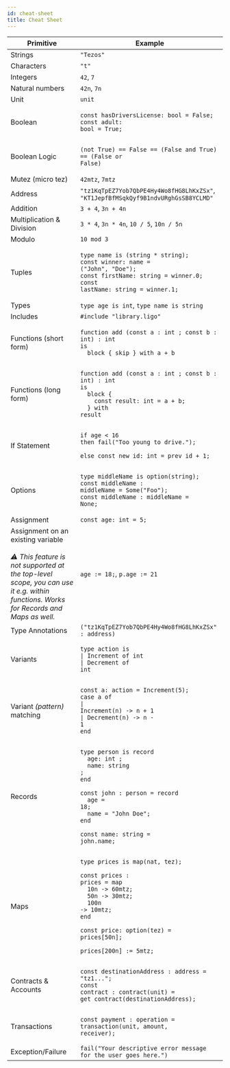 ```yaml
---
id: cheat-sheet
title: Cheat Sheet
---
```

<div class="cheatsheet">


<!--DOCUSAURUS_CODE_TABS-->
<!--PascaLIGO-->

|Primitive   	|Example|
|---	|---|
|Strings | `"Tezos"`|
|Characters | `"t"`|
|Integers | `42`, `7`|
|Natural numbers | `42n`, `7n`|
|Unit| `unit`|
|Boolean|<pre><code>const hasDriversLicense: bool = False;<br/>const adult: bool = True;</code></pre> |
|Boolean Logic|<pre><code>(not True) == False == (False and True) == (False or False)</code></pre>|
|Mutez (micro tez)| `42mtz`, `7mtz` |
|Address | `"tz1KqTpEZ7Yob7QbPE4Hy4Wo8fHG8LhKxZSx"`, `"KT1JepfBfMSqkQyf9B1ndvURghGsSB8YCLMD"`|
|Addition |`3 + 4`, `3n + 4n`|
|Multiplication & Division| `3 * 4`, `3n * 4n`, `10 / 5`, `10n / 5n`|
|Modulo| `10 mod 3`|
|Tuples| <pre><code>type name is (string * string);<br/>const winner: name = ("John", "Doe");<br/>const firstName: string = winner.0;<br/>const lastName: string = winner.1;</code></pre>|
|Types|`type age is int`, `type name is string`  |
|Includes|```#include "library.ligo"```|
|Functions (short form)|<pre><code>function add (const a : int ; const b : int) : int is<br/>&nbsp;&nbsp;block { skip } with a + b</code></pre>|
|Functions (long form)|<pre><code>function add (const a : int ; const b : int) : int is<br/>&nbsp;&nbsp;block { <br/>&nbsp;&nbsp;&nbsp;&nbsp;const result: int = a + b;<br/>&nbsp;&nbsp;} with result</code></pre>|
| If Statement | <pre><code>if age < 16 <br/>then fail("Too young to drive."); <br/>else const new_id: int = prev_id + 1;</code></pre>|  
|Options|<pre><code>type middleName is option(string);<br/>const middleName : middleName = Some("Foo");<br/>const middleName : middleName = None;</code></pre>|
|Assignment| ```const age: int = 5;```|
|Assignment on an existing variable <br/></br>*⚠️ This feature is not supported at the top-level scope, you can use it e.g. within functions. Works for Records and Maps as well.*| ```age := 18;```, ```p.age := 21``` |
|Type Annotations| ```("tz1KqTpEZ7Yob7QbPE4Hy4Wo8fHG8LhKxZSx" : address)```|
|Variants|<pre><code>type action is<br/>&#124; Increment of int<br/>&#124; Decrement of int</code></pre>|
|Variant *(pattern)* matching|<pre><code>const a: action = Increment(5);<br/>case a of<br/>&#124; Increment(n) -> n + 1<br/>&#124; Decrement(n) -> n - 1<br/>end</code></pre>|
|Records|<pre><code>type person is record<br/>&nbsp;&nbsp;age: int ;<br/>&nbsp;&nbsp;name: string ;<br/>end<br/><br/>const john : person = record<br/>&nbsp;&nbsp;age = 18;<br/>&nbsp;&nbsp;name = "John Doe";<br/>end<br/><br/>const name: string = john.name;</code></pre>|
|Maps|<pre><code>type prices is map(nat, tez);<br/><br/>const prices : prices = map<br/>&nbsp;&nbsp;10n -> 60mtz;<br/>&nbsp;&nbsp;50n -> 30mtz;<br/>&nbsp;&nbsp;100n -> 10mtz;<br/>end<br/><br/>const price: option(tez) = prices[50n];<br/><br/>prices[200n] := 5mtz;</code></pre>|
|Contracts & Accounts|<pre><code>const destinationAddress : address = "tz1...";<br/>const contract : contract(unit) = get_contract(destinationAddress);</code></pre>|
|Transactions|<pre><code>const payment : operation = transaction(unit, amount, receiver);</code></pre>|
|Exception/Failure|`fail("Your descriptive error message for the user goes here.")`|

<!--END_DOCUSAURUS_CODE_TABS-->

</div>